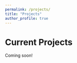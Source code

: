 ```yaml
---
permalink: /projects/
title: "Projects"
author_profile: true
---
```

# Current Projects
Coming soon!
